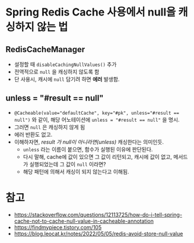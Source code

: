 # Spring Redis Cache 사용에서 null을 캐싱하지 않는 법

## RedisCacheManager 
- 설정할 때 `disableCachingNullValues()` 추가
- 전역적으로 `null` 을 캐싱하지 않도록 함
- 단 사용시, 캐시에 `null` 담기려 하면 **에러** 발생함.


## unless = "#result == null"
- `@Cacheable(value="defaultCache", key="#pk", unless="#result == null")` 와 같이, 해당 어노테이션에 `unless = "#result == null"` 을 명시.
- 그러면 `null` 은 캐싱하지 않게 됨
- 에러 반환도 없고.
- 이해하자면, *result 가 null이 아니라면(unless)* 캐싱한다는 의미인듯.
    - `unless` 라는 이름이 붙으면, 함수가 실행된 이유에 판단된다.
    - 다시 말해, cache에 값이 있으면 그 값이 리턴되고, 캐시에 값이 없고, 메서드가 실행되었는데 그 값이 `null` 이라면?
    - 해당 패턴에 의해서 캐싱이 되지 않는다고 이해됨.

# 참고
- https://stackoverflow.com/questions/12113725/how-do-i-tell-spring-cache-not-to-cache-null-value-in-cacheable-annotation
- https://findmypiece.tistory.com/105
- https://blog.leocat.kr/notes/2022/05/05/redis-avoid-store-null-value
